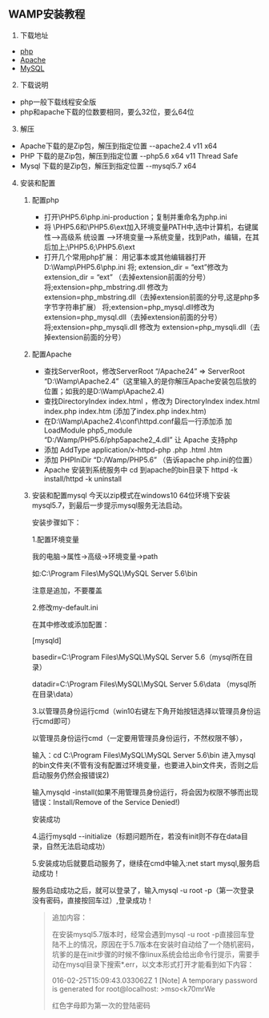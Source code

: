 ## WAMP安装教程
1. 下载地址
- [php](http://windows.php.net/download/ )
- [Apache](http://www.apachelounge.com/download/ )
- [MySQL](http://dev.mysql.com/downloads/mysql/)
2. 下载说明
- php一般下载线程安全版
- php和apache下载的位数要相同，要么32位，要么64位
3. 解压
- Apache下载的是Zip包，解压到指定位置 --apache2.4 v11 x64
- PHP 下载的是Zip包，解压到指定位置 --php5.6 x64 v11 Thread Safe
- Mysql 下载的是Zip包，解压到指定位置 --mysql5.7 x64
4. 安装和配置
    1. 配置php
        - 打开\PHP5.6\php.ini-production；复制并重命名为php.ini
        - 将 \PHP5.6和\PHP5.6\ext加入环境变量PATH中,选中计算机，右键属性–>高级系 统设置 –>环境变量–>系统变量，找到Path，编辑，在其后加上;\PHP5.6;\PHP5.6\ext
        - 打开几个常用php扩展： 
          用记事本或其他编辑器打开D:\Wamp\PHP5.6\php.ini 
          将; extension_dir = “ext”修改为 extension_dir = “ext” （去掉extension前面的分号） 
          将;extension=php_mbstring.dll 修改为 extension=php_mbstring.dll（去掉extension前面的分号,这是php多字节字符串扩展） 
          将;extension=php_mysql.dll修改为 extension=php_mysql.dll（去掉extension前面的分号） 
          将;extension=php_mysqli.dll 修改为 extension=php_mysqli.dll（去掉extension前面的分号）
    2. 配置Apache
        - 查找ServerRoot，修改ServerRoot “/Apache24” => ServerRoot “D:\Wamp\Apache2.4”（这里输入的是你解压Apache安装包后放的位置；如我的是D:\Wamp\Apache2.4)
        - 查找DirectoryIndex index.html ，修改为 DirectoryIndex index.html index.php index.htm (添加了index.php index.htm)
        - 在D:\Wamp\Apache2.4\conf\httpd.conf最后一行添加添 加 LoadModule php5_module “D:/Wamp/PHP5.6/php5apache2_4.dll” 让 Apache 支持php
        - 添加 AddType application/x-httpd-php .php .html .htm 
        - 添加 PHPIniDir “D:/Wamp/PHP5.6” （告诉apache php.ini的位置）
        - Apache 安装到系统服务中 cd 到apache的bin目录下 httpd -k install/httpd -k uninstall  
    3. 安装和配置mysql
        今天以zip模式在windows10 64位环境下安装mysql5.7，到最后一步提示mysql服务无法启动。
        
        安装步骤如下：
        
        1.配置环境变量
        
        我的电脑->属性->高级->环境变量->path
        
        如:C:\Program Files\MySQL\MySQL Server 5.6\bin 
        
        注意是追加，不要覆盖
        
        2.修改my-default.ini
        
        在其中修改或添加配置： 
        
        [mysqld] 
        
        basedir=C:\Program Files\MySQL\MySQL Server 5.6（mysql所在目录） 
        
        datadir=C:\Program Files\MySQL\MySQL Server 5.6\data （mysql所在目录\data）
        
        3.以管理员身份运行cmd（win10右键左下角开始按钮选择以管理员身份运行cmd即可）
        
        以管理员身份运行cmd（一定要用管理员身份运行，不然权限不够），
        
        输入：cd C:\Program Files\MySQL\MySQL Server 5.6\bin 进入mysql的bin文件夹(不管有没有配置过环境变量，也要进入bin文件夹，否则之后启动服务仍然会报错误2)
        
        输入mysqld -install(如果不用管理员身份运行，将会因为权限不够而出现错误：Install/Remove of the Service Denied!) 
        
        安装成功
        
        4.运行mysqld  --initialize（标题问题所在，若没有init则不存在data目录，自然无法启动成功）
        
        5.安装成功后就要启动服务了，继续在cmd中输入:net start mysql,服务启动成功！
        
        服务启动成功之后，就可以登录了，输入mysql -u root -p（第一次登录没有密码，直接按回车过）,登录成功！
        
        > 追加内容：
        >
        > 在安装mysql5.7版本时，经常会遇到mysql -u root -p直接回车登陆不上的情况，原因在于5.7版本在安装时自动给了一个随机密码，坑爹的是在init步骤的时候不像linux系统会给出命令行提示，需要手动在mysql目录下搜索*.err，以文本形式打开才能看到如下内容：
        >
        > 016-02-25T15:09:43.033062Z 1 [Note] A temporary password is generated for root@localhost: >mso<k70mrWe
        >
        > 红色字母即为第一次的登陆密码 
          